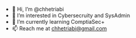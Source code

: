 - 👋 Hi, I’m @chhetriabi
- 👀 I’m interested in Cybersecruity and SysAdmin
- 🌱 I’m currently learning ComptiaSec+
- 📫 Reach me at chhetriabi@gmail.com

<!---
chhetriabi/chhetriabi is a ✨ special ✨ repository because its `README.md` (this file) appears on your GitHub profile.
You can click the Preview link to take a look at your changes.
--->
